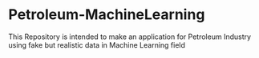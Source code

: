 # Petroleum-MachineLearning
This Repository is intended to make an application for Petroleum Industry using fake but realistic data in Machine Learning field
